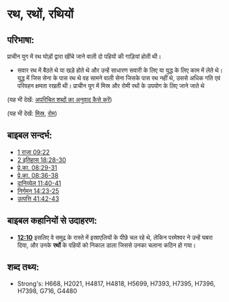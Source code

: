 # रथ, रथों, रथियों #

## परिभाषा: ##

प्राचीन युग में रथ घोड़ों द्वारा खींचे जाने वाली दो पहियों की गाड़ियां होती थी।

* सवार रथ में बैठते थे या खड़े होते थे और उन्हें साधारण सवारी के लिए या युद्ध के लिए काम में लेते थे।
युद्ध में जिस सेना के पास रथ थे वह सामने वाली सेना जिसके पास रथ नहीं थे, उससे अधिक गति एवं परिवहन क्षमता रखती थी।
प्राचीन युग में मिस्र और रोमी रथों के उपयोग के लिए जाने जाते थे

(यह भी देखें: [अपरिचित शब्दों का अनुवाद कैसे करें](rc://en/ta/man/translate/translate-unknown))

(यह भी देखें: [मिस्र](../names/egypt.md), [रोम](../names/rome.md)) 

## बाइबल सन्दर्भ: ##

* [1 राजा 09:22](rc://en/tn/help/1ki/09/22)
* [2 इतिहास 18:28-30](rc://en/tn/help/2ch/18/28)
* [प्रे.का. 08:29-31](rc://en/tn/help/act/08/29)
* [प्रे.का. 08:36-38](rc://en/tn/help/act/08/36)
* [दानिय्येल 11:40-41](rc://en/tn/help/dan/11/40)
* [निर्गमन 14:23-25](rc://en/tn/help/exo/14/23)
* [उत्पत्ति 41:42-43](rc://en/tn/help/gen/41/42)

## बाइबल कहानियों से उदाहरण: ##

  * __[12:10](rc://en/tn/help/obs/12/10)__ इसलिए वे समुद्र के रास्ते में इस्राएलियों के पीछे चल रहे थे, लेकिन परमेश्वर ने उन्हें घबरा दिया, और उनके __रथों__ के पहियों को निकाल डाला जिससे उनका चलाना कठिन हो गया। 

## शब्द तथ्य: ##

* Strong's: H668, H2021, H4817, H4818, H5699, H7393, H7395, H7396, H7398, G716, G4480

